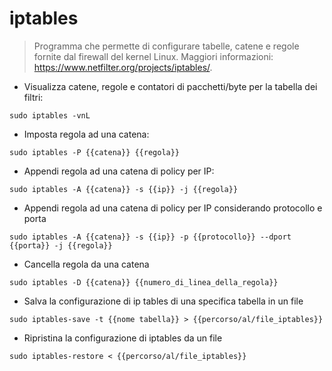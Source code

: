 # iptables

> Programma che permette di configurare tabelle, catene e regole fornite dal firewall del kernel Linux.
> Maggiori informazioni: <https://www.netfilter.org/projects/iptables/>.

- Visualizza catene, regole e contatori di pacchetti/byte per la tabella dei filtri:

`sudo iptables -vnL`

- Imposta regola ad una catena:

`sudo iptables -P {{catena}} {{regola}}`

- Appendi regola ad una catena di policy per IP:

`sudo iptables -A {{catena}} -s {{ip}} -j {{regola}}`

- Appendi regola ad una catena di policy per IP considerando protocollo e porta

`sudo iptables -A {{catena}} -s {{ip}} -p {{protocollo}} --dport {{porta}} -j {{regola}}`

- Cancella regola da una catena

`sudo iptables -D {{catena}} {{numero_di_linea_della_regola}}`

- Salva la configurazione di ip tables di una specifica tabella in un file

`sudo iptables-save -t {{nome tabella}} > {{percorso/al/file_iptables}}`

- Ripristina la configurazione di iptables da un file

`sudo iptables-restore < {{percorso/al/file_iptables}}`
